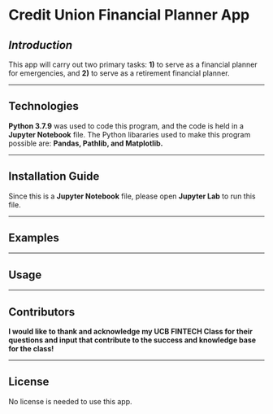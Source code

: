 # Credit Union Financial Planner App

## *Introduction*

This app will carry out two primary tasks: **1)** to serve as a financial planner for emergencies, and **2)** to serve as a retirement financial planner.

---

## Technologies

**Python 3.7.9** was used to code this program, and the code is held in a **Jupyter Notebook** file.  The Python libararies used to make this program possible are: **Pandas, Pathlib, and Matplotlib.**

---

## Installation Guide

Since this is a **Jupyter Notebook** file, please open **Jupyter Lab** to run this file.

---

## Examples



---

## Usage



---

## Contributors

**I would like to thank and acknowledge my UCB FINTECH Class for their questions and input that contribute to the success and knowledge base for the class!**

---

## License

No license is needed to use this app.
